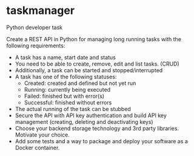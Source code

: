 # taskmanager

Python developer task

Create a REST API in Python for managing long running tasks with the following requirements:

- A task has a name, start date and status
- You need to be able to create, remove, edit and list tasks. (CRUD)
- Additionally, a task can be started and stopped/interrupted 
- A task has one of the following statuses:
    - Created: created and defined but not yet run
    - Running: currently being executed
    - Failed: finished but with error(s)
    - Successful: finished without errors
- The actual running of the task can be stubbed
- Secure the API with API key authentication and build API key management (creating, deleting and deactivating keys)
- Choose your backend storage technology and 3rd party libraries. Motivate your choice.
- Add some tests and a way to package and deploy your software as a Docker container.